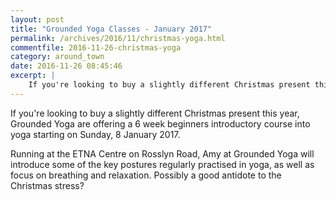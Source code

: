 ```yaml
---
layout: post
title: "Grounded Yoga Classes - January 2017"
permalink: /archives/2016/11/christmas-yoga.html
commentfile: 2016-11-26-christmas-yoga
category: around_town
date: 2016-11-26 08:45:46
excerpt: |
    If you're looking to buy a slightly different Christmas present this year, Grounded Yoga are offering a 6 week beginners introductory course into yoga starting on Sunday, 8 January 2017.
---
```


If you're looking to buy a slightly different Christmas present this year, Grounded Yoga are offering a 6 week beginners introductory course into yoga starting on Sunday, 8 January 2017.

Running at the ETNA Centre on Rosslyn Road, Amy at Grounded Yoga will introduce some of the key postures regularly practised in yoga, as well as focus on breathing and relaxation. Possibly a good antidote to the Christmas stress?
